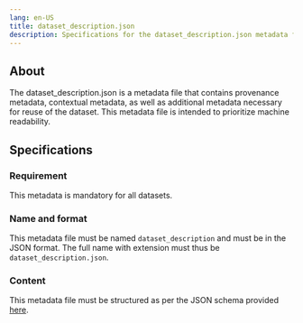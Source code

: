 ```yaml
---
lang: en-US
title: dataset_description.json
description: Specifications for the dataset_description.json metadata file
---
```


## About

The dataset_description.json is a metadata file that contains provenance metadata, contextual metadata, as well as additional metadata necessary for reuse of the dataset. This metadata file is intended to prioritize machine readability.

## Specifications

### Requirement

This metadata is mandatory for all datasets.

### Name and format

This metadata file must be named `dataset_description` and must be in the JSON format. The full name with extension must thus be `dataset_description.json`.

### Content

This metadata file must be structured as per the JSON schema provided [here](../../schemas/dataset_description.schema.json).
